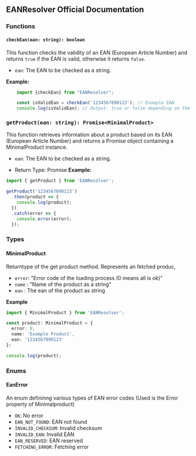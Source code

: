 ## EANResolver Official Documentation

### Functions

#### `checkEan(ean: string): boolean`

This function checks the validity of an EAN (European Article Number) and returns `true` if the EAN is valid, otherwise it returns `false`.

- `ean`: The EAN to be checked as a string.

**Example:**

```typescript
    import {checkEan} from "EANResolver";

    const isValidEan = checkEan('1234567890123'); // Example EAN
    console.log(isValidEan); // Output: true or false depending on the validity of the EAN
```



### `getProduct(ean: string): Promise<MinimalProduct>`

This function retrieves information about a product based on its EAN (European Article Number) and returns a Promise object containing a MinimalProduct instance.

- `ean`: The EAN to be checked as a string.

- Return Type: Promise<MinimalProduct>
**Example:**

```typescript
import { getProduct } from 'EANResolver';

getProduct('1234567890123')
  .then(product => {
    console.log(product);
  })
  .catch(error => {
    console.error(error);
  });

```

### Types

#### MinimalProduct

Returntype of the get product method. Represents an fetched produc,

- `error`: "Error code of the loading process (0 means all is ok)"
- `name` : "Name of the product as a string"
- `ean` : The ean of the product as string

**Example**

```typescript
import { MinimalProduct } from 'EANResolver';

const product: MinimalProduct = {
  error: 0,
  name: 'Example Product',
  ean: '1234567890123'
};

console.log(product);

```


### Enums

#### EanError

An enum defininng various types of EAN error codes (Used is the Error property of Minimalproduct)

- `OK`: No error
- `EAN_NOT_FOUND`: EAN not found
- `INVALID_CHECKSUM`: Invalid checksum
- `INVALID_EAN`: Invalid EAN
- `EAN_RESERVED`: EAN reserved
- `FETCHING_ERROR`: Fetching error


    


